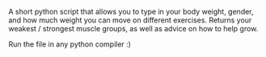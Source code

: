 A short python script that allows you to type in your body weight, gender, and how much weight you can move on different exercises. Returns your weakest / strongest muscle groups, as well as advice on how to help grow.

Run the file in any python compiler :)
